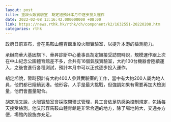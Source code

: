```yaml
---
layout: post
title: 重設火眼實驗室　胡定旭預計本月中逐步投入運作
date: 2022-02-08 13:16:42.000000000 +08:00
link: https://news.rthk.hk/rthk/ch/component/k2/1632551-20220208.htm
categories: rthk
---
```


政府日前宣布，會在馬鞍山體育館重設火眼實驗室，以提升本港的檢測能力。

承辦商華大基因旗下、華昇診斷中心董事長胡定旭接受訪問時說，規模運作跟上次在中山紀念公園體育館差不多，合共有16個氣膜實驗室，大約100台機器會陸續運入，之後會進行各種測試，預計本月中可以正式逐步投入運作。

胡定旭說，暫時預計有大約400人參與實驗室的工作，當中有大約200人屬內地人員，他們都已陸續到港。他形容，人手是最大挑戰，但強調如果有需要再加大檢測量，他們會盡量配合。

胡定旭又說，火眼實驗室會採取閉環式管理，員工會依足防感染控制規定，包括每天接受檢測。他又形容馬鞍山體育館是非常合適的地方，除了場地夠大，交通亦方便，場館內設施亦充足。

